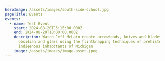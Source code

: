 ```yaml
---
heroImage: /assets/images/south-side-school.jpg
pageTitle: Events
events:
  - name: Test Event
    start: 2024-08-20T15:15:00.000Z
    end: 2024-08-20T18:00:00.000Z
    description: Watch Jeff McLain create arrowheads, knives and blades from flint,
      obsidian and glass using the flintknapping techniques of prehistoric
      indigenous inhabitants of Michigan
    image: /assets/images/image-asset.jpeg
---
```

